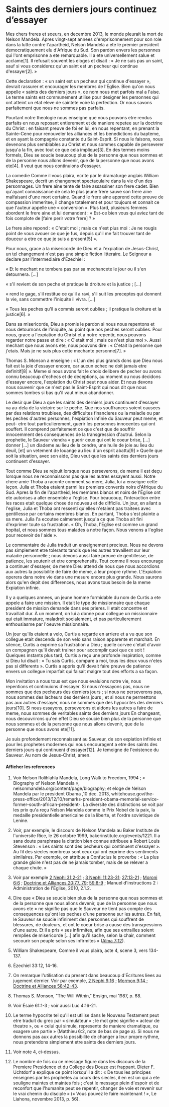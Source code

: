 # Saints des derniers jours continuez d’essayer

Mes chers freres et soeurs, en decembre 2013, le monde pleurait la mort de
Nelson Mandela. Apres vingt-sept annees d'emprisonnement pour son role dans la
lutte contre l'apartheid, Nelson Mandela a ete le premier president
democratiquement elu d'Afrique du Sud. Son pardon envers les personnes qui
l'ont emprisonne a ete remarquable. Il a ete universellement salue et
acclame[1]. Il refusait souvent les eloges et disait : « Je ne suis pas un
saint, sauf si vous considerez qu'un saint est un pecheur qui continue
d'essayer[2]. »

Cette declaration : « un saint est un pecheur qui continue d'essayer »,
devrait rassurer et encourager les membres de l'Église. Bien qu'on nous
appelle « saints des derniers jours », ce nom nous met parfois mal a l'aise.
Le terme saints est communement utilise pour designer les personnes qui ont
atteint un etat eleve de saintete voire la perfection. Or nous savons
parfaitement que nous ne sommes pas parfaits.

Pourtant notre theologie nous enseigne que nous pouvons etre rendus parfaits
en nous reposant entierement et de maniere repetee sur la doctrine du Christ :
en faisant preuve de foi en lui, en nous repentant, en prenant la Sainte-Cene
pour renouveler les alliances et les benedictions du bapteme, et en ayant la
compagnie constante du Saint-Esprit. Si nous le faisons, nous devenons plus
semblables au Christ et nous sommes capable de perseverer jusqu'a la fin, avec
tout ce que cela implique[3]. En des termes moins formels, Dieu se soucie
beaucoup plus de la personne que nous sommes et de la personne nous allons
devenir, que de la personne que nous avons ete[4]. Il veut que nous
continuions d'essayer.

La comedie Comme il vous plaira, ecrite par le dramaturge anglais William
Shakespeare, decrit un changement spectaculaire dans la vie d'un des
personnages. Un frere aine tente de faire assassiner son frere cadet. Bien
qu'ayant connaissance de cela le plus jeune frere sauve son frere aine
malfaisant d'une mort certaine. Quand le frere aine apprend cette preuve de
compassion immeritee, il change totalement et pour toujours et connait ce que
l'auteur appelle une « conversion ». Plus tard, plusieurs femmes abordent le
frere aine et lui demandent : « Est-ce bien vous qui aviez tant de fois
complote de [faire perir votre frere] ? »

Le frere aine repond : « C'etait moi ; mais ce n'est plus moi : Je ne rougis
point de vous avouer ce que je fus, depuis qu'il me fait trouver tant de
douceur a etre ce que je suis a present[5] ».

Pour nous, grace a la misericorde de Dieu et a l'expiation de Jesus-Christ, un
tel changement n'est pas une simple fiction litteraire. Le Seigneur a declare
par l'intermediaire d'Ézechiel :

« Et le mechant ne tombera pas par sa mechancete le jour ou il s'en
detournera. [...]

 « s'il revient de son peche et pratique la droiture et la justice ; [...]

 « rend le gage, s'il restitue ce qu'il a ravi, s'il suit les preceptes qui
donnent la vie, sans commettre l'iniquite il vivra. [...]

« Tous les peches qu'il a commis seront oublies ; il pratique la droiture et
la justice[6]. »

Dans sa misericorde, Dieu a promis le pardon si nous nous repentons et nous
detournons de l'iniquite, au point que nos peches seront oublies. Pour nous,
grace a l'expiation du Christ et a notre repentir, nous pouvons regarder notre
passe et dire : « C'etait moi ; mais ce n'est plus moi ». Aussi mechant que
nous avons ete, nous pouvons dire : « C'etait la personne que j'etais. Mais je
ne suis plus cette mechante personne[7]. »

Thomas S. Monson a enseigne : « L'un des plus grands dons que Dieu nous fait
est la joie d'essayer encore, car aucun echec ne doit jamais etre definitif[8]
». Meme si nous avons fait le choix delibere de pecher ou avons connu beaucoup
d'echecs et de deceptions, au moment ou nous decidons d'essayer encore,
l'expiation du Christ peut nous aider. Et nous devons nous souvenir que ce
n'est pas le Saint-Esprit qui nous dit que nous sommes tombes si bas qu'il
vaut mieux abandonner.

Le desir que Dieu a que les saints des derniers jours continuent d'essayer va
au-dela de la victoire sur le peche. Que nos souffrances soient causees par
des relations troublees, des difficultes financieres ou la maladie ou par les
peches d'autres personnes, l'expiation infinie du Sauveur peut meme, et peut-
etre tout particulierement, guerir les personnes innocentes qui ont souffert.
Il comprend parfaitement ce que c'est que de souffrir innocemment des
consequences de la transgression d'autrui. Selon la prophetie, le Sauveur
viendra « guerir ceux qui ont le coeur brise, [...] donner [...] un diademe au
lieu de la cendre, une huile de joie au lieu du deuil, [et] un vetement de
louange au lieu d'un esprit abattu[9] » Quelle que soit la situation, avec son
aide, Dieu veut que les saints des derniers jours continuent d'essayer.

Tout comme Dieu se rejouit lorsque nous perseverons, de meme il est deçu
lorsque nous ne reconnaissons pas que les autres essayent aussi. Notre chere
amie Thoba a raconte comment sa mere, Julia, lui a enseigne cette leçon. Julia
et Thoba etaient parmi les premiers convertis noirs d'Afrique du Sud. Apres la
fin de l'apartheid, les membres blancs et noirs de l'Église ont ete autorises
a aller ensemble a l'eglise. Pour beaucoup, l'interaction entre les races
etait quelque chose de nouveau et de difficile. Un jour, en allant a l'eglise,
Julia et Thoba ont ressenti qu'elles n'etaient pas traitees avec gentillesse
par certains membres blancs. En partant, Thoba s'est plainte a sa mere. Julia
l'a ecoutee calmement jusqu'a ce que Thoba ait fini d'exprimer toute sa
frustration. « Oh, Thoba, l'Église est comme un grand hopital, et nous sommes
tous malades a notre façon. Nous venons a l'eglise pour recevoir de l'aide ».

Le commentaire de Julia traduit un enseignement precieux. Nous ne devons pas
simplement etre tolerants tandis que les autres travaillent sur leur maladie
personnelle ; nous devons aussi faire preuve de gentillesse, de patience, les
soutenir et etre comprehensifs. Tout comme il nous encourage a continuer
d'essayer, de meme Dieu attend de nous que nous accordions aux autres la
possibilite de faire de meme, a leur propre rythme. L'Expiation operera dans
notre vie dans une mesure encore plus grande. Nous saurons alors qu'en depit
des differences, nous avons tous besoin de la meme Expiation infinie.

Il y a quelques annees, un jeune homme formidable du nom de Curtis a ete
appele a faire une mission. Il etait le type de missionnaire que chaque
president de mission demande dans ses prieres. Il etait concentre et
travaillait dur. À un moment, on lui a donne pour collegue un missionnaire qui
etait immature, maladroit socialement, et pas particulierement enthousiasme
par l'oeuvre missionnaire.

Un jour qu'ils etaient a velo, Curtis a regarde en arriere et a vu que son
collegue etait descendu de son velo sans raison apparente et marchait. En
silence, Curtis a exprime sa frustration a Dieu ; quelle corvee c'etait
d'avoir un compagnon qu'il devait trainer pour accomplir quoi que ce soit !
Quelques instants plus tard, Curtis a reçu une profonde inspiration, comme si
Dieu lui disait : « Tu sais Curtis, compare a moi, tous les deux vous n'etes
pas si differents ». Curtis a appris qu'il devait faire preuve de patience
envers un collegue imparfait qui faisait malgre tout des efforts a sa façon.

Mon invitation a nous tous est que nous evaluions notre vie, nous repentions
et continuions d'essayer. Si nous n'essayons pas, nous ne sommes que des
pecheurs des derniers jours ; si nous ne perseverons pas, nous sommes des
lacheurs des derniers jours ; et si nous ne permettons pas aux autres
d'essayer, nous ne sommes que des hypocrites des derniers jours[10]. Si nous
essayons, perseverons et aidons les autres a faire de meme, nous sommes de
veritables saints des derniers jours En changeant, nous decouvrirons qu'en
effet Dieu se soucie bien plus de la personne que nous sommes et de la
personne que nous allons devenir, que de la personne que nous avons ete[11].

Je suis profondement reconnaissant au Sauveur, de son expiation infinie et
pour les prophetes modernes qui nous encouragent a etre des saints des
derniers jours qui continuent d'essayer[12]. Je temoigne de l'existence du
Sauveur. Au nom de Jesus-Christ, amen.

#### Afficher les references

  1.  Voir Nelson Rolihlahla Mandela, Long Walk to Freedom, 1994 ; « Biography of Nelson Mandela », nelsonmandela.org/content/page/biography; et eloge de Nelson Mandela par le president Obama ,10 dec. 2013, whitehouse.gov/the-press-office/2013/12/10/remarks-president-obama-memorial-service-former-south-african-president-. La diversite des distinctions se voit par les prix qu'a reçu Nelson Mandela comme le Prix Nobel de la paix, la medaille presidentielle americaine de la liberte, et l'ordre sovietique de Lenine.

  2.  Voir, par exemple, le discours de Nelson Mandela au Baker Institute de l'universite Rice, le 26 octobre 1999, bakerinstitute.org/events/1221. Il a sans doute paraphrase la citation bien connue attribuee a Robert Louis Stevenson : « Les saints sont des pecheurs qui continuent d'essayer ». Au fil des siecles nombreux sont ceux qui ont exprime des sentiments similaires. Par exemple, on attribue a Confucius le proverbe : « La plus grande gloire n'est pas de ne jamais tomber, mais de se relever a chaque chute. »

  3.  Voir par exemple [2 Nephi 31:2-21](https://www.lds.org/scriptures/bofm/2-ne/31.2-21?lang=fra#1) ; [3 Nephi 11:23-31](https://www.lds.org/scriptures/bofm/3-ne/11.23-31?lang=fra#22); [27:13-21](https://www.lds.org/scriptures/bofm/3-ne/27.13-21?lang=fra#12) ; [Moroni 6:6](https://www.lds.org/scriptures/bofm/moro/6.6?lang=fra#5) ; [Doctrine et Alliances 20:77, 79](https://www.lds.org/scriptures/dc-testament/dc/20.77%2C79?lang=fra#76); [59:8-9](https://www.lds.org/scriptures/dc-testament/dc/59.8-9?lang=fra#7) ; Manuel d'instructions 2 : Administration de l'Église, 2010, 2.1.2.

  4.  Dire que « Dieu se soucie bien plus de la personne que nous sommes et de la personne que nous allons devenir, que de la personne que nous avons ete » ne signifie pas que le Sauveur ne tient pas compte des consequences qu'ont les peches d'une personne sur les autres. En fait, le Sauveur se soucie infiniment des personnes qui souffrent de blessures, de douleurs, et ont le coeur brise a cause des transgressions d'une autre. Et il a pris « ses infirmites, afin que ses entrailles soient remplies de misericorde [...] afin qu'il sache, selon la chair, comment secourir son peuple selon ses infirmites » ([Alma 7:12](https://www.lds.org/scriptures/bofm/alma/7.12?lang=fra#11)).

  5.  William Shakespeare, Comme il vous plaira, acte 4, scene 3, vers 134-137.

  6.  Ézechiel 33:12, 14-16.

  7.  On remarque l'utilisation du present dans beaucoup d'Écritures liees au jugement dernier. Voir par exemple, [2 Nephi 9:16](https://www.lds.org/scriptures/bofm/2-ne/9.16?lang=fra#15) ; [Mormon 9:14 ](https://www.lds.org/scriptures/bofm/morm/9.14?lang=fra#13); [Doctrine et Alliances 58:42-43](https://www.lds.org/scriptures/dc-testament/dc/58.42-43?lang=fra#41).

  8.  Thomas S. Monson, "The Will Within," Ensign, mai 1987, p. 68.

  9.  Voir Ésaie 61:1-3 ; voir aussi Luc 4:16-21.

  10.  Le terme hypocrite tel qu'il est utilise dans le Nouveau Testament peut etre traduit du grec par « simulateur » ; le mot grec signifie « acteur de theatre », ou « celui qui simule, represente de maniere dramatique, ou exagere une partie » (Matthieu 6:2, note de bas de page a). Si nous ne donnons pas aux autres la possibilite de changer a leur propre rythme, nous pretendons simplement etre saints des derniers jours.

  11.  Voir note 4, ci-dessus.

  12.  Le nombre de fois ou ce message figure dans les discours de la Premiere Presidence et du College des Douze est frappant. Dieter F. Uchtdorf a explique ce point lorsqu'il a dit : « De tous les principes enseignes par les prophetes au cours des siecles, il en est un qui a ete souligne maintes et maintes fois ; c'est le message plein d'espoir et de reconfort que l'humanite peut se repentir, changer de voie et revenir sur le vrai chemin du disciple » (« Vous pouvez le faire maintenant ! », Le Liahona, novembre 2013, p. 56).

